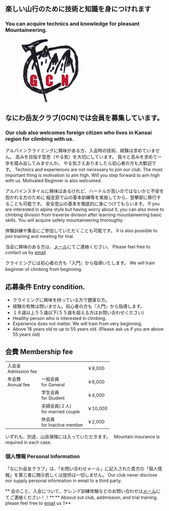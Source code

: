 ## 楽しい山行のために技術と知識を身につけれます
### You can acquire technics and knowledge for pleasant Mountaineering.

<img src=gcn.png style="margin-left:50px"/>


## なにわ岳友クラブ(GCN)では会員を募集しています。
### Our club also welcomes foreign citizen who lives in Kansai region for climbing with us.

アルパインクライミングに興味がある方、入会時の技術、経験は求めていません。
高みを目指す意思（やる気）を大切にしています。
我々と高みを求めて一歩を踏み出してみませんか。
やる気さえありましたら初心者の方も大歓迎です。
Technics and experiences are not necessary to join our club.
The most important thing is motivation to aim high.
Will you step forward to aim high with us.
Motivated Beginner is also welcomed.

アルパインスタイルに興味はあるけれど、ハードルが高いのではないかと不安を抱かれる方のために
縦走部で山の基本訓練等を実施してから、登攀部に移行することも可能です。
安全登山の基本を徹底的に身につけてもらいます。
If you are interested in alpine style but having worry about it,
you can also move to climbing division from traverse division after learning mountaineering basic skills.
You will acquire safety mountaineering thoroughly.

体験訓練や集会にご参加していただくことも可能です。
It is also possible to join training and meeting for trial.

当会に興味のある方は、<a target="_top" href="mailto:info_gcnaniwa@freeml.com">メール</a>にてご連絡ください。
Please feel free to contact us by <a target="_top" href="mailto:info_gcnaniwa@freeml.com">email</a>

クライミングには初心者の方も『入門』から指導いたします。
We will train beginner of climbing from beginning.
　
## 応募条件 Entry condition.
- クライミングに興味を持っている方で健康な方。
- 経験の有無は問いません。初心者の方も『入門』から指導します。
- １８歳以上５５歳以下(５５歳を超える方はお問い合わせください)
- Healthy person who is interested in climbing.
- Experience does not matter. We will train from very beginning.
- Above 18 years old to up to 55 years old. (Please ask us if you are above 55 years old)

## 会費 Membership fee
| | | |
|---|---|:---|
| 入会金<br>Admission fee||￥8,000
| 年会費<br> Annual fee|一般会員<br>for General|￥6,000
| |学生会員<br> for Student|￥4,000
| |夫婦会員(２人)<br> for married couple|￥10,000
| |休会員<br> for Inactive member|￥2,000
いずれも、別途、山岳保険には入っていただきます。　
Mountain insurance is required in each case.

### 個人情報 Personal Information
「なにわ岳友クラブ」は、「お問い合わせメール」に記入された貴方の「個人情報」を第三者に開示若しくは提供は一切しません。
Our club never disclose nor supply personal information in email to a third party.

** 会のこと、入会について、ゲレンデ訓練体験などのお問い合わせは<a target="_top" href="mailto:info_gcnaniwa@freeml.com">メール</a>にてご連絡ください！！**
** Aboout out club, addmission, and trial training, please feel free to <a target="_top" href="mailto:info_gcnaniwa@freeml.com">email</a> us !!**
